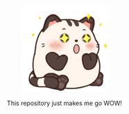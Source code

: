 <div align="center">
  <img src="WOW.gif" alt="WOW!" width="200" height="200">
  <p>This repository just makes me go WOW!</p>
</div>
